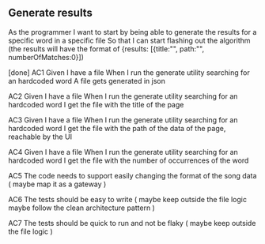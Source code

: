## Generate results

As the programmer
I want to start by being able to generate the results for a specific word in a specific file
So that I can start flashing out the algorithm
  (the results will have the format of {results: [{title:"", path:"", numberOfMatches:0}])

[done]
AC1
Given I have a file
When I run the generate utility searching for an hardcoded word
A file gets generated in json

AC2
Given I have a file
When I run the generate utility searching for an hardcoded word
I get the file with the title of the page

AC3
Given I have a file
When I run the generate utility searching for an hardcoded word
I get the file with the path of the data of the page, reachable by the UI

AC4
Given I have a file
When I run the generate utility searching for an hardcoded word
I get the file with the number of occurrences of the word

AC5
The code needs to support easily changing the format of the song data
(
  maybe map it as a gateway
)

AC6
The tests should be easy to write
(
  maybe keep outside the file logic
  maybe follow the clean architecture pattern
)

AC7
The tests should be quick to run and not be flaky
(
  maybe keep outside the file logic
)